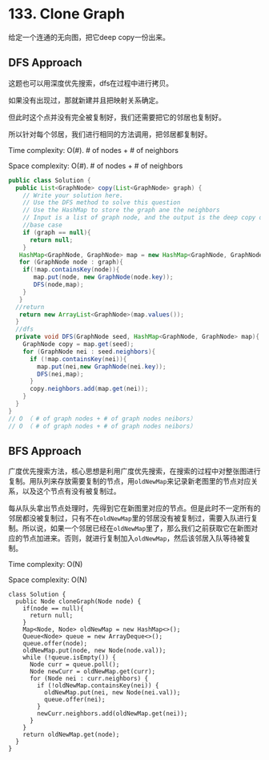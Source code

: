 # 133. Clone Graph

给定一个连通的无向图，把它deep copy一份出来。

## DFS Approach

这题也可以用深度优先搜索，dfs在过程中进行拷贝。

如果没有出现过，那就新建并且把映射关系确定。

但此时这个点并没有完全被复制好，我们还需要把它的邻居也复制好。

所以针对每个邻居，我们进行相同的方法调用，把邻居都复制好。

Time complexity: O(#). # of nodes + # of neighbors

Space complexity: O(#). # of nodes + # of neighbors

```java
public class Solution {
  public List<GraphNode> copy(List<GraphNode> graph) {
    // Write your solution here.
    // Use the DFS method to solve this question
    // Use the HashMap to store the graph ane the neighbors
    // Input is a list of graph node, and the output is the deep copy of the graph node
    //base case
    if (graph == null){
      return null;
    }
   HashMap<GraphNode, GraphNode> map = new HashMap<GraphNode, GraphNode>();
   for (GraphNode node : graph){
    if(!map.containsKey(node)){
       map.put(node, new GraphNode(node.key));
       DFS(node,map);
    }
   }
  //return
   return new ArrayList<GraphNode>(map.values());
  }
  //dfs
  private void DFS(GraphNode seed, HashMap<GraphNode, GraphNode> map){
    GraphNode copy = map.get(seed);
    for (GraphNode nei : seed.neighbors){
      if (!map.containsKey(nei)){
        map.put(nei,new GraphNode(nei.key));
        DFS(nei,map);
      }
      copy.neighbors.add(map.get(nei));
    }
  }
}
// O （ # of graph nodes + # of graph nodes neibors）
// O （ # of graph nodes + # of graph nodes neibors）
```

## BFS Approach

广度优先搜索方法，核心思想是利用广度优先搜索，在搜索的过程中对整张图进行复制。用队列来存放需要复制的节点，用`oldNewMap`来记录新老图里的节点对应关系，以及这个节点有没有被复制过。

每从队头拿出节点处理时，先得到它在新图里对应的节点。但是此时不一定所有的邻居都没被复制过，只有不在`oldNewMap`里的邻居没有被复制过，需要入队进行复制。所以说，如果一个邻居已经在`oldNewMap`里了，那么我们之前获取它在新图对应的节点加进来。否则，就进行复制加入`oldNewMap`，然后该邻居入队等待被复制。

Time complexity: O(N)

Space complexity: O(N)

```
class Solution {
  public Node cloneGraph(Node node) {
    if(node == null){
      return null;
    }
    Map<Node, Node> oldNewMap = new HashMap<>();
    Queue<Node> queue = new ArrayDeque<>();
    queue.offer(node);
    oldNewMap.put(node, new Node(node.val));
    while (!queue.isEmpty()) {
      Node curr = queue.poll();
      Node newCurr = oldNewMap.get(curr);
      for (Node nei : curr.neighbors) {
        if (!oldNewMap.containsKey(nei)) {
          oldNewMap.put(nei, new Node(nei.val));
          queue.offer(nei);
        }
        newCurr.neighbors.add(oldNewMap.get(nei));
      }
    }
    return oldNewMap.get(node);
  }
}
```

